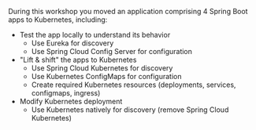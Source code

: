During this workshop you moved an application comprising 4 Spring Boot apps to Kubernetes, including:

*   Test the app locally to understand its behavior
    * Use Eureka for discovery
    * Use Spring Cloud Config Server for configuration
*   "Lift & shift" the apps to Kubernetes
    * Use Spring Cloud Kubernetes for discovery
    * Use Kubernetes ConfigMaps for configuration
    * Create required Kubernetes resources (deployments, services, configmaps, ingress)
*   Modify Kubernetes deployment
    * Use Kubernetes natively for discovery (remove Spring Cloud Kubernetes)
